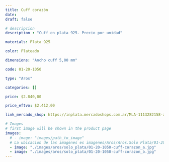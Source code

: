 ```yaml
---
title: Cuff corazón
date: 
draft: false

# descripcion
description : "Cuff en plata 925. Precio por unidad"

materials: Plata 925

color: Plateado

dimensions: "Ancho cuff 5,00 mm"

code: 01-20-1050

type: "Aros"

categories: []

price: $2.840,00

price_eftvo: $2.412,00

link_mercado_shop: https://inplata.mercadoshops.com.ar/MLA-1113282158-aro-de-plata-925-cuff-corazón-bidú-_JM

# Images
# first image will be shown in the product page
images:
  # - image: "images/path_to_image"
  # La ubicacion de las imagenes es imagenes/Aros/Aros.Solo Plata/01-20-1050-cuff-corazon
  - image: "./images/aros/solo_plata/01-20-1050-cuff-corazon_a.jpg"
  - image: "./images/aros/solo_plata/01-20-1050-cuff-corazon_b.jpg"
---
```


